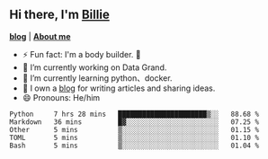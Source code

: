 

## Hi there, I'm [Billie](https://billie52707.cn) 
<strong><a href="https://www.cnblogs.com/billie52707">blog</a></strong> |
  <strong><a href="https://billie52707.cn/about/">About me</a></strong>  

- ⚡  Fun fact: I'm a body builder. 🏃
- 🔭  I’m currently working on Data Grand.
- 🌱  I’m currently learning python、docker.
- 📑  I own a [blog](https://billie52707.cn) for writing articles and sharing ideas.
- 😄  Pronouns: He/him







<!--START_SECTION:waka-->
```text
Python     7 hrs 28 mins   ██████████████████████▒░░   88.68 % 
Markdown   36 mins         █▓░░░░░░░░░░░░░░░░░░░░░░░   07.25 % 
Other      5 mins          ▒░░░░░░░░░░░░░░░░░░░░░░░░   01.15 % 
TOML       5 mins          ▒░░░░░░░░░░░░░░░░░░░░░░░░   01.10 % 
Bash       5 mins          ▒░░░░░░░░░░░░░░░░░░░░░░░░   01.04 % 
```
<!--END_SECTION:waka-->
